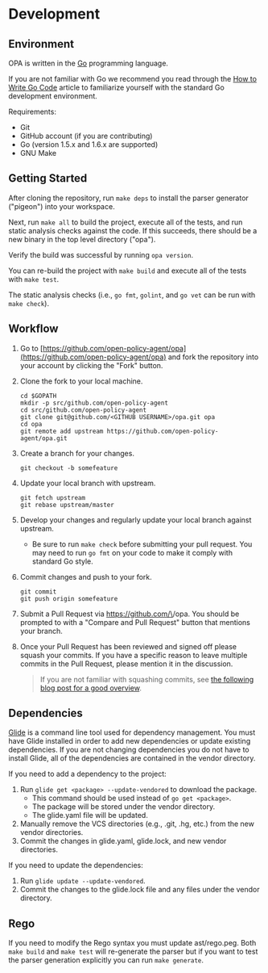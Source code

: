 # Development

## Environment

OPA is written in the [Go](https://golang.org) programming language.

If you are not familiar with Go we recommend you read through the [How to Write Go
Code](https://golang.org/doc/code.html) article to familiarize yourself with the standard Go development environment.

Requirements:

- Git
- GitHub account (if you are contributing)
- Go (version 1.5.x and 1.6.x are supported)
- GNU Make

## Getting Started

After cloning the repository, run `make deps` to install the parser generator ("pigeon") into your workspace.

Next, run `make all` to build the project, execute all of the tests, and run
static analysis checks against the code. If this succeeds, there should be a
new binary in the top level directory ("opa").

Verify the build was successful by running `opa version`.

You can re-build the project with `make build` and execute all of the tests
with `make test`.

The static analysis checks (i.e., `go fmt`, `golint`, and `go vet` can be run
with `make check`).

## Workflow

1. Go to [https://github.com/open-policy-agent/opa](https://github.com/open-policy-agent/opa) and fork the repository
   into your account by clicking the "Fork" button.

1. Clone the fork to your local machine.

    ```
    cd $GOPATH
    mkdir -p src/github.com/open-policy-agent
    cd src/github.com/open-policy-agent
    git clone git@github.com/<GITHUB USERNAME>/opa.git opa
    cd opa
    git remote add upstream https://github.com/open-policy-agent/opa.git
    ```

1. Create a branch for your changes.

    ```
    git checkout -b somefeature
    ```

1. Update your local branch with upstream.

    ```
    git fetch upstream
    git rebase upstream/master
    ```

1. Develop your changes and regularly update your local branch against upstream.

    - Be sure to run `make check` before submitting your pull request. You
      may need to run `go fmt` on your code to make it comply with standard Go
      style.

1. Commit changes and push to your fork.

    ```
    git commit
    git push origin somefeature
    ```

1. Submit a Pull Request via https://github.com/\<GITHUB USERNAME>/opa. You
   should be prompted to with a "Compare and Pull Request" button that
   mentions your branch.

1. Once your Pull Request has been reviewed and signed off please squash your
   commits. If you have a specific reason to leave multiple commits in the
   Pull Request, please mention it in the discussion.

   > If you are not familiar with squashing commits, see [the following blog post for a good overview](http://gitready.com/advanced/2009/02/10/squashing-commits-with-rebase.html).

## Dependencies

[Glide](https://github.com/Masterminds/glide) is a command line tool used for
dependency management. You must have Glide installed in order to add new
dependencies or update existing dependencies. If you are not changing
dependencies you do not have to install Glide, all of the dependencies are
contained in the vendor directory.

If you need to add a dependency to the project:

1. Run `glide get <package> --update-vendored` to download the package.
    - This command should be used instead of `go get <package>`.
	- The package will be stored under the vendor directory.
	- The glide.yaml file will be updated.
1. Manually remove the VCS directories (e.g., .git, .hg, etc.) from the new
   vendor directories.
1. Commit the changes in glide.yaml, glide.lock, and new vendor directories.

If you need to update the dependencies:

1. Run `glide update --update-vendored`.
1. Commit the changes to the glide.lock file and any files under the vendor
   directory.

## Rego

If you need to modify the Rego syntax you must update ast/rego.peg. Both `make build` and `make test` will re-generate the parser but if you want to test the parser generation explicitly you can run `make generate`.
